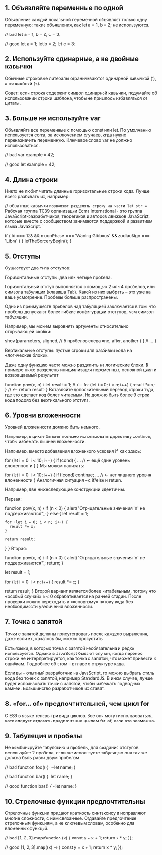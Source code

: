 ##  1. Объявляйте переменные по одной

  Объявление каждой локальной переменной объявляет только одну переменную: такие объявления, как let a = 1, b = 2; не используются.

// bad
let a = 1, b = 2, c = 3;

// good
let a = 1;
let b = 2;
let c = 3;

##  2. Используйте одинарные, а не двойные кавычки

  Обычные строковые литералы ограничиваются одинарной кавычкой (‘), а не двойной («).

Совет: если строка содержит символ одинарной кавычки, подумайте об использовании строки шаблона, чтобы не пришлось избавляться от цитаты.

##  3. Больше не используйте var

Объявляйте все переменные с помощью const или let. По умолчанию используется const, за исключением случаев, кгда нужно переназначить переменную. Ключевое слово var не должно использоваться.

// bad
var example = 42;

// good
let example = 42;

##   4. Длина строки

  Никто не любит читать длинные горизонтальные строки кода. Лучше всего разбивать их, например:

// обратные кавычки ` позволяют разделять строку на части
let str = `
  Рабочая группа TC39 организации Ecma International -
  это группа JavaScript-разработчиков, теоретиков и авторов движков JavaScript,
  которые вместе с сообществом занимаются поддержкой и развитием языка JavaScript.
`;

if (
  id === 123 &&
  moonPhase === 'Waning Gibbous' &&
  zodiacSign === 'Libra'
) {
  letTheSorceryBegin();
}

##   5. Отступы

  Существует два типа отступов:

Горизонтальные отступы: два или четыре пробела.

Горизонтальный отступ выполняется с помощью 2 или 4 пробелов, или символа табуляции (клавиша Tab). Какой из них выбрать – это уже на ваше усмотрение. Пробелы больше распространены.

Одно из преимуществ пробелов над табуляцией заключается в том, что пробелы допускают более гибкие конфигурации отступов, чем символ табуляции.

Например, мы можем выровнять аргументы относительно открывающей скобки:

show(parameters,
     aligned, // 5 пробелов слева
     one,
     after,
     another
  ) {
  // ...
}

Вертикальные отступы: пустые строки для разбивки кода на «логические блоки».

Даже одну функцию часто можно разделить на логические блоки. В примере ниже разделены инициализация переменных, основной цикл и возвращаемый результат:

function pow(x, n) {
  let result = 1;
  //              <--
  for (let i = 0; i < n; i++) {
    result *= x;
  }
  //              <--
  return result;
}
Вставляйте дополнительный перевод строки туда, где это сделает код более читаемым. Не должно быть более 9 строк кода подряд без вертикального отступа.

## 6. Уровни вложенности

  Уровней вложенности должно быть немного.

  Например, в цикле бывает полезно использовать директиву continue, чтобы избежать лишней вложенности.

  Например, вместо добавления вложенного условия if, как здесь:

for (let i = 0; i < 10; i++) {
  if (cond) {
    ... // <- ещё один уровень вложенности
  }
}
Мы можем написать:

for (let i = 0; i < 10; i++) {
  if (!cond) continue;
  ...  // <- нет лишнего уровня вложенности
}
Аналогичная ситуация – с if/else и return.

Например, две нижеследующие конструкции идентичны.

Первая:

function pow(x, n) {
  if (n < 0) {
    alert("Отрицательные значения 'n' не поддерживаются");
  } else {
    let result = 1;

    for (let i = 0; i < n; i++) {
      result *= x;
    }

    return result;
  }
}
Вторая:

function pow(x, n) {
  if (n < 0) {
    alert("Отрицательные значения 'n' не поддерживаются");
    return;
  }

  let result = 1;

  for (let i = 0; i < n; i++) {
    result *= x;
  }

  return result;
}
Второй вариант является более читабельным, потому что «особый случай» n < 0 обрабатывается на ранней стадии. После проверки можно переходить к «основному» потоку кода без необходимости увеличения вложенности.

##  7. Точка с запятой

  Точки с запятой должны присутствовать после каждого выражения, даже если их, казалось бы, можно пропустить.

Есть языки, в которых точка с запятой необязательна и редко используется. Однако в JavaScript бывают случаи, когда перенос строки не интерпретируется, как точка с запятой, что может привести к ошибкам. Подробнее об этом – в главе о структуре кода.

Если вы – опытный разработчик на JavaScript, то можно выбрать стиль кода без точек с запятой, например StandardJS. В ином случае, лучше будет использовать точки с запятой, чтобы избежать подводных камней. Большинство разработчиков их ставят.

## 8. «for… of» предпочтительней, чем цикл for

С ES6 в языке теперь три вида циклов. Все они могут использоваться, хотя следует отдавать предпочтение циклам for-of, если это возможно.  

## 9. Табуляция и пробелы

Не комбинируйте табуляцию и пробелы, для создания отступов используйте 2 пробела, если же используете табуляцию она так же должна быть равна двум пробелам

// bad
function foo() {
∙∙∙∙let name;
}

// bad
function bar() {
∙let name;
}

// good
function baz() {
∙∙let name;
}

## 10. Стрелочные функции предпочтительны

Стрелочные функции придают краткость синтаксису и исправляют многие сложности, с ним связанные. Отдавайте предпочтение стрелочным функциям, а не ключевым словам, особенно для вложенных функций.

// bad
[1, 2, 3].map(function (x) {
const y = x + 1;
return x \* y;
});

// good
[1, 2, 3].map((x) => {
const y = x + 1;
return x \* y;
});
